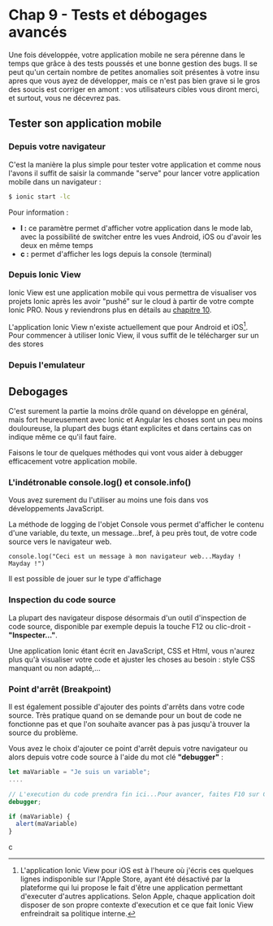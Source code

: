 # Chap 9 - Tests et débogages avancés

Une fois développée, votre application mobile ne sera pérenne dans le temps que grâce à des tests poussés et une bonne gestion des bugs. Il se peut qu'un certain nombre de petites anomalies soit présentes à votre insu apres que vous ayez de développer, mais ce n'est pas bien grave si le gros des soucis est corriger en amont : vos utilisateurs cibles vous diront merci, et surtout, vous ne décevrez pas.

## Tester son application mobile

### Depuis votre navigateur

C'est la manière la plus simple pour tester votre application et comme nous l'avons il suffit de saisir la commande "serve" pour lancer votre application mobile dans un navigateur :

```bash
$ ionic start -lc
```

Pour information :

* **l :** ce paramètre permet d'afficher votre application dans le mode lab, avec la possibilité de switcher entre les vues Android, iOS ou d'avoir les deux en même temps
* **c :** permet d'afficher les logs depuis la console \(terminal\)

### Depuis Ionic View

Ionic View est une application mobile qui vous permettra de visualiser vos projets Ionic après les avoir "pushé" sur le cloud à partir de votre compte Ionic PRO. Nous y reviendrons plus en détails au [chapitre 10](/chap-10-ionic-et-son-ecosysteme-cloud-lab-et-creator.md).

L'application Ionic View n'existe actuellement que pour Android et iOS[^1]. Pour commencer à utiliser Ionic View, il vous suffit de le télécharger sur un des stores

### Depuis l'emulateur

## Debogages

C'est surement la partie la moins drôle quand on développe en général, mais fort heureusement avec Ionic et Angular les choses sont un peu moins douloureuse, la plupart des bugs étant explicites et dans certains cas on indique même ce qu'il faut faire.

Faisons le tour de quelques méthodes qui vont vous aider à debugger efficacement votre application mobile.

### L'indétronable console.log\(\) et console.info\(\)

Vous avez surement du l'utiliser au moins une fois dans vos développements JavaScript.

La méthode de logging de l'objet Console vous permet d'afficher le contenu d'une variable, du texte, un message...bref, à peu près tout, de votre code source vers le navigateur web.

```
console.log("Ceci est un message à mon navigateur web...Mayday ! Mayday !")
```

Il est possible de jouer sur le type d'affichage



### Inspection du code source

La plupart des navigateur dispose désormais d'un outil d'inspection de code source, disponible par exemple depuis la touche F12 ou clic-droit - **"Inspecter..."**.

Une application Ionic étant écrit en JavaScript, CSS et Html, vous n'aurez plus qu'à visualiser votre code et ajuster les choses au besoin : style CSS manquant ou non adapté,...

### Point d'arrêt \(Breakpoint\)

Il est également possible d'ajouter des points d'arrêts dans votre code source. Très pratique quand on se demande pour un bout de code ne fonctionne pas et que l'on souhaite avancer pas à pas jusqu'à trouver la source du problème.

Vous avez le choix d'ajouter ce point d'arrêt depuis votre navigateur ou alors depuis votre code source à l'aide du mot clé **"debugger"** :

```js
let maVariable = "Je suis un variable";
....

// L'execution du code prendra fin ici...Pour avancer, faites F10 sur Chrome
debugger;

if (maVariable) {
  alert(maVariable)
}
```

c



[^1]: L'application Ionic View pour iOS est à l'heure où j'écris ces quelques lignes indisponible sur l'Apple Store, ayant été désactivé par la plateforme qui lui propose le fait d'être une application permettant d'executer d'autres applications. Selon Apple, chaque application doit disposer de son propre contexte d'execution et ce que fait Ionic View enfreindrait sa politique interne.


